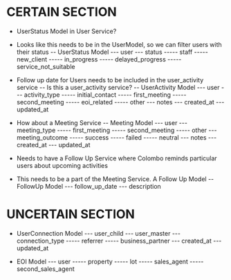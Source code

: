 # CERTAIN SECTION

- UserStatus Model in User Service?
- Looks like this needs to be in the UserModel, so we can filter users with their status
-- UserStatus Model
--- user
--- status
----- staff
----- new_client
----- in_progress
----- delayed_progress
----- service_not_suitable

- Follow up date for Users needs to be included in the user_activity service
-- Is this a user_activity service?
-- UserActivity Model
--- user
--- activity_type
----- initial_contact
----- first_meeting
----- second_meeting
----- eoi_related
----- other
--- notes
--- created_at
--- updated_at

- How about a Meeting Service
-- Meeting Model
--- user
--- meeting_type
----- first_meeting
----- second_meeting
----- other
--- meeting_outcome
----- success
----- failed
----- neutral
--- notes
--- created_at
--- updated_at

- Needs to have a Follow Up Service where Colombo reminds particular users about upcoming activities
- This needs to be a part of the Meeting Service. A Follow Up Model
-- FollowUp Model
--- follow_up_date
--- description

# UNCERTAIN SECTION

- UserConnection Model
--- user_child
--- user_master
--- connection_type
----- referrer
----- business_partner
--- created_at
--- updated_at

- EOI Model
--- user
----- property
----- lot
----- sales_agent
----- second_sales_agent
